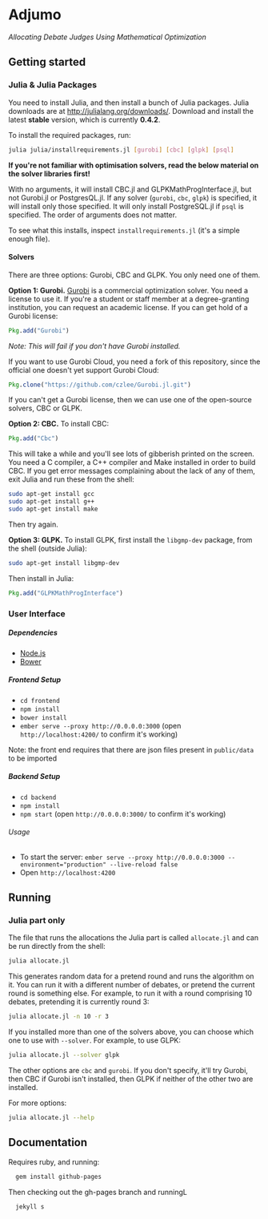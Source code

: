 # Adjumo
*Allocating Debate Judges Using Mathematical Optimization*

## Getting started

### Julia & Julia Packages

You need to install Julia, and then install a bunch of Julia packages. Julia downloads are at http://julialang.org/downloads/.
Download and install the latest **stable** version, which is currently **0.4.2**.

To install the required packages, run:
``` bash
julia julia/installrequirements.jl [gurobi] [cbc] [glpk] [psql]
```

**If you're not familiar with optimisation solvers, read the below material on the solver libraries first!**

With no arguments, it will install CBC.jl and GLPKMathProgInterface.jl, but not Gurobi.jl or PostgresQL.jl. If any solver (`gurobi`, `cbc`, `glpk`) is specified, it will install only those specified. It will only install PostgreSQL.jl if `psql` is specified. The order of arguments does not matter.

To see what this installs, inspect `installrequirements.jl` (it's a simple enough file).

#### Solvers

There are three options: Gurobi, CBC and GLPK. You only need one of them.

**Option 1: Gurobi.** [Gurobi](http://www.gurobi.com/) is a commercial optimization solver. 
You need a license to use it.
If you're a student or staff member at a degree-granting institution, you can request an academic
license. If you can get hold of a Gurobi license:
``` julia
Pkg.add("Gurobi")
```
*Note: This will fail if you don't have Gurobi installed.*

If you want to use Gurobi Cloud, you need a fork of this repository, since the
official one doesn't yet support Gurobi Cloud:
``` julia
Pkg.clone("https://github.com/czlee/Gurobi.jl.git")
```

If you can't get a Gurobi license, then we can use one of the open-source solvers, CBC or GLPK.

**Option 2: CBC.** To install CBC:
``` julia
Pkg.add("Cbc")
```

This will take a while and you'll see lots of gibberish printed on the screen. You need a C compiler, a C++ compiler and Make installed in order to build CBC. If you get error messages complaining about the lack of any of them, exit Julia and run these from the shell:
``` bash
sudo apt-get install gcc
sudo apt-get install g++
sudo apt-get install make
```

Then try again.

**Option 3: GLPK.** To install GLPK, first install the `libgmp-dev` package, from the shell (outside Julia):
``` bash
sudo apt-get install libgmp-dev
```

Then install in Julia:
``` julia
Pkg.add("GLPKMathProgInterface")
```

### User Interface

##### Dependencies

- [Node.js](https://nodejs.org/en/)
- [Bower](http://bower.io)

##### Frontend Setup

- ```cd frontend```
- ```npm install```
- ```bower install```
- ```ember serve --proxy http://0.0.0.0:3000``` (open ```http://localhost:4200/``` to confirm it's working)

Note: the front end requires that there are json files present in ```public/data``` to be imported

##### Backend Setup

- ```cd backend```
- ```npm install```
- ```npm start``` (open ```http://0.0.0.0:3000/``` to confirm it's working)

###### Usage

- To start the server: ```ember serve --proxy http://0.0.0.0:3000 --environment="production" --live-reload false```
- Open ```http://localhost:4200```

## Running

### Julia part only

The file that runs the allocations the Julia part is called `allocate.jl` and can be run directly from the shell:
``` bash
julia allocate.jl
```

This generates random data for a pretend round and runs the algorithm on it. You can run it with a different number of debates, or pretend the current round is something else. For example, to run it with a round comprising 10 debates, pretending it is currently round 3:
``` bash
julia allocate.jl -n 10 -r 3
```

If you installed more than one of the solvers above, you can choose which one to use with `--solver`. For example, to use GLPK:
``` bash
julia allocate.jl --solver glpk
```
The other options are `cbc` and `gurobi`. If you don't specify, it'll try Gurobi, then CBC if Gurobi isn't installed, then GLPK if neither of the other two are installed.

For more options:
``` bash
julia allocate.jl --help
```

## Documentation

Requires ruby, and running:

```bash
  gem install github-pages
```

Then checking out the gh-pages branch and runningL

```bash
  jekyll s
```
